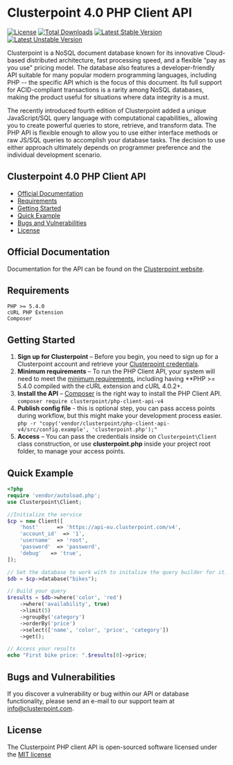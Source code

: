 # Clusterpoint 4.0 PHP Client API

[![License](https://poser.pugx.org/clusterpoint/php-client-api-v4/license)](https://packagist.org/packages/clusterpoint/php-client-api-v4)
[![Total Downloads](https://poser.pugx.org/clusterpoint/php-client-api-v4/downloads)](https://packagist.org/packages/clusterpoint/php-client-api-v4)
[![Latest Stable Version](https://poser.pugx.org/clusterpoint/php-client-api-v4/v/stable)](https://packagist.org/packages/clusterpoint/php-client-api-v4)
[![Latest Unstable Version](https://poser.pugx.org/clusterpoint/php-client-api-v4/v/unstable)](https://packagist.org/packages/clusterpoint/php-client-api-v4)

Clusterpoint is a NoSQL document database known for its innovative Cloud-based distributed architecture, fast processing speed, and a flexible "pay as you use" pricing model. The database also features a developer-friendly API suitable for many popular modern programming languages, including PHP -- the specific API which is the focus of this document. Its full support for ACID-compliant transactions is a rarity among NoSQL databases, making the product useful for situations where data integrity is a must.

The recently introduced fourth edition of Clusterpoint added a unique JavaScript/SQL query language with computational capabilities,, allowing you to create powerful queries to store, retrieve, and transform data. The PHP API is flexible enough to allow you to use either interface methods or raw JS/SQL queries to accomplish your database tasks. The decision to use either approach ultimately depends on programmer preference and the individual development scenario.

## Clusterpoint 4.0 PHP Client API
* [Official Documentation](#documentation)
* [Requirements](#requirements)
* [Getting Started](#start)
* [Quick Example](#usage)
* [Bugs and Vulnerabilities](#bugs)
* [License](#license)

<a name="documentation"></a>
## Official Documentation

Documentation for the API can be found on the [Clusterpoint website](https://www.clusterpoint.com/apidoc/php-v4/).

<a name="requirements"></a>
## Requirements

	PHP >= 5.4.0
	cURL PHP Extension
	Composer

<a name="start"></a>
## Getting Started

1. **Sign up for Clusterpoint** – Before you begin, you need to
   sign up for a Clusterpoint account and retrieve your [Clusterpoint credentials](https://clusterpoint.com/docs/4.0/21/cloud-account-setup).
1. **Minimum requirements** – To run the PHP Client API, your system will need to meet the
   [minimum requirements](#requirements), including having **PHP >= 5.4.0
   compiled with the cURL extension and cURL 4.0.2+.
1. **Install the API** – [Composer](https://getcomposer.org/) is the right way to install the PHP Client API.  
``composer require clusterpoint/php-client-api-v4``
1. **Publish config file** - this is optional step, you can pass access points during workflow, but this might make your development process easier.  
``php -r "copy('vendor/clusterpoint/php-client-api-v4/src/config.example', 'clusterpoint.php');"``  
1. **Access** – You can pass the credentials inside on `Clusterpoint\Client` class construction, or use **clusterpoint.php** inside your project root folder, to manage your access points.  

<a name="usage"></a>
## Quick Example
```PHP
<?php
require 'vendor/autoload.php';
use Clusterpoint\Client;

//Initialize the service
$cp = new Client([
    'host'      => 'https://api-eu.clusterpoint.com/v4',
    'account_id'  => '1',
    'username'  => 'root',
    'password'  => 'password',
    'debug'   => 'true',
]);

// Set the database to work with to initalize the query builder for it.
$db = $cp->database("bikes");

// Build your query
$results = $db->where('color', 'red')
	->where('availability', true)
	->limit(5)
	->groupBy('category')
	->orderBy('price')
	->select(['name', 'color', 'price', 'category'])
	->get();

// Access your results
echo "First bike price: ".$results[0]->price;
```


<a name="bugs"></a>
## Bugs and Vulnerabilities

If you discover a vulnerability or bug within our API or database functionality, please send an e-mail to our support team at info@clusterpoint.com.

<a name="license"></a>
## License

The Clusterpoint PHP client API is open-sourced software licensed under the [MIT license](http://opensource.org/licenses/MIT)